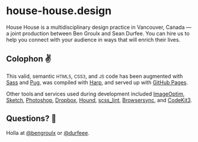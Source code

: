 # house-house.design

House House is a multidisciplinary design practice in Vancouver, Canada — a joint production between Ben Groulx and Sean Durfee. You can hire us to help you connect with your audience in ways that will enrich their lives.

## Colophon ✌️

This valid, semantic <small>HTML5</small>, <small>CSS3</small>, and <small>JS</small> code has been augmented with [Sass](http://sass-lang.com) and [Pug](https://pugjs.org/api/getting-started.html), was compiled with [Harp](https://harpjs.com/), and served up with [GitHub Pages](https://pages.github.com/). 

Other tools and services used during development included [ImageOptim](https://imageoptim.com), [Sketch](https://sketchapp.com/), [Photoshop](https://adobe.com/products/photoshop.html), [Dropbox](http://db.tt/UcJiWAr), [Hound](https://houndci.com/), [scss_lint](https://github.com/brigade/scss-lint), [Browsersync](https://www.browsersync.io/), and [CodeKit3](https://codekitapp.com/).

## Questions? 👋

Holla at [@bengroulx](https://twitter.com/bengroulx) or [@durfeee](https://twitter.com/Durfeee).
